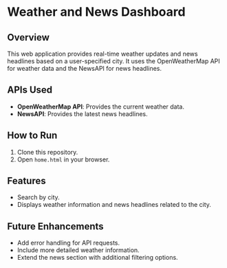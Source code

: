 # Weather and News Dashboard

## Overview
This web application provides real-time weather updates and news headlines based on a user-specified city. It uses the OpenWeatherMap API for weather data and the NewsAPI for news headlines.

## APIs Used
- **OpenWeatherMap API**: Provides the current weather data.
- **NewsAPI**: Provides the latest news headlines.

## How to Run
1. Clone this repository.
2. Open `home.html` in your browser.

## Features
- Search by city.
- Displays weather information and news headlines related to the city.

## Future Enhancements
- Add error handling for API requests.
- Include more detailed weather information.
- Extend the news section with additional filtering options.
